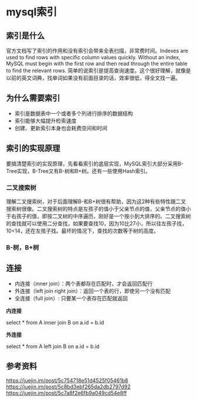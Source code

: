 # mysql索引

## 索引是什么

官方文档写了索引的作用和没有索引会带来全表扫描，非常费时间。Indexes are used to find rows with specific column values quickly. Without an index, MySQL must begin with the first row and then read through the entire table to find the relevant rows.
简单的说索引是提高查询速度。这个很好理解，就像是以前的英文词典，找单词如果没有前面目录的话，效率很低，得全文找一遍。

## 为什么需要索引

- 索引是数据表中一个或者多个列进行排序的数据结构
- 索引能够大幅提升检索速度
- 创建、更新索引本身也会耗费空间和时间

## 索引的实现原理

要搞清楚索引的实现原理，先看看索引的底层实现，MySQL索引大部分采用B-Tree实现，B-Tree又有B-树和B+树。还有一些使用Hash索引。

### 二叉搜索树

理解二叉搜索树，对于后面理解B-和B+树很有帮助，因为这2种有些特性跟二叉搜索树很像。二叉搜索树的特点是左孩子的值小于父亲节点的值，父亲节点的值小于右孩子的值，即按二叉树的中序遍历，刚好是一个按小到大排序的。二叉搜索树的查找就可以使用二分查找，如果要查找10，因为10比27小，所以往左孩子找，10<14，还在左孩子找。最坏的情况下，查找的次数等于树的高度。


### B-树，B+树

## 连接

- 内连接（inner join）：两个表都存在匹配时，才会返回匹配行
- 外连接（left join right join）：返回一个表的行，即使另一个没有匹配
- 全连接（full join）: 只要某一个表存在匹配就返回

**内连接**

select * from A inner join B on a.id = b.id

**外连接**

select * from A left join B on a.id = b.id


## 参考资料

https://juejin.im/post/5c754718e51d4525f05461b8
https://juejin.im/post/5c8bd3ebf265da2db2797d92
https://juejin.im/post/5c7a8f2e6fb9a049cd54e8ff

